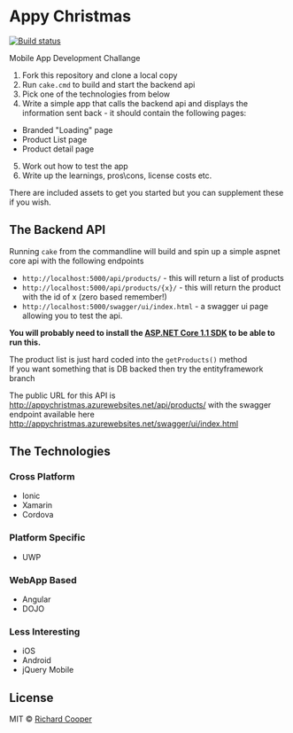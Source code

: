 # Appy Christmas

[![Build status](https://ci.appveyor.com/api/projects/status/psapnvypec32jwm1/branch/master?svg=true)](https://ci.appveyor.com/project/frozenskys/appy-christmas/branch/master)

Mobile App Development Challange 

1. Fork this repository and clone a local copy
2. Run `cake.cmd` to build and start the backend api 
3. Pick one of the technologies from below
4. Write a simple app that calls the backend api and displays the information sent back - it should contain the following pages:
  * Branded "Loading" page
  * Product List page
  * Product detail page
5. Work out how to test the app
6. Write up the learnings, pros\cons, license costs etc.

There are included assets to get you started but you can supplement these if you wish.

## The Backend API
Running `cake` from the commandline will build and spin up a simple aspnet core api with the following endpoints
 * `http://localhost:5000/api/products/` - this will return a list of products
 * `http://localhost:5000/api/products/{x}/` - this will return the product with the id of x (zero based remember!)
 * `http://localhost:5000/swagger/ui/index.html`  - a swagger ui page allowing you to test the api.

**You will probably need to install the [ASP.NET Core 1.1 SDK](https://blogs.msdn.microsoft.com/webdev/2016/10/25/announcing-asp-net-core-1-1-preview-1/) to be able to run this.**

The product list is just hard coded into the `getProducts()` method  
If you want something that is DB backed then try the entityframework branch

The public URL for this API is http://appychristmas.azurewebsites.net/api/products/ with the swagger endpoint available here http://appychristmas.azurewebsites.net/swagger/ui/index.html

## The Technologies
### Cross Platform 
 - Ionic
 - Xamarin
 - Cordova
 
### Platform Specific
 - UWP

### WebApp Based
 - Angular
 - DOJO

### Less Interesting
 - iOS
 - Android
 - jQuery Mobile
 
## License
MIT © [Richard Cooper](https://richardcooper.mit-license.org/)
